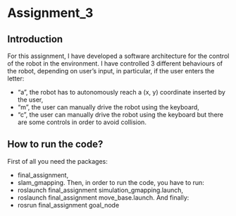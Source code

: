# Assignment_3
## Introduction
For this assignment, I have developed a software architecture for the control of the robot in the environment. 
I have controlled 3 different behaviours of the robot, depending on user’s input, in particular, if the user enters the letter:
*	“a”, the robot has to autonomously reach a (x, y) coordinate inserted by the user,
*	“m”, the user can manually drive the robot using the keyboard,
*	“c”, the user can manually drive the robot using the keyboard but there are some controls in order to avoid collision. 

## How to run the code?
First of all you need the packages: 
*	final_assignment,
*	slam_gmapping.
Then, in order to run the code, you have to run:
*	roslaunch final_assignment simulation_gmapping.launch,
*	roslaunch final_assignment move_base.launch.
And finally:
*	rosrun final_assignment goal_node
